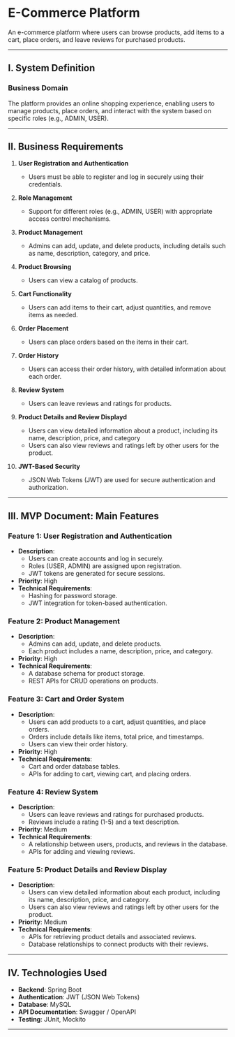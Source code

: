 # E-Commerce Platform

An e-commerce platform where users can browse products, add items to a cart, place orders, and leave reviews for purchased products.

---

## **I. System Definition**

### **Business Domain**
The platform provides an online shopping experience, enabling users to manage products, place orders, and interact with the system based on specific roles (e.g., ADMIN, USER).

---

## **II. Business Requirements**

1. **User Registration and Authentication**
   - Users must be able to register and log in securely using their credentials.

2. **Role Management**
   - Support for different roles (e.g., ADMIN, USER) with appropriate access control mechanisms.

3. **Product Management**
   - Admins can add, update, and delete products, including details such as name, description, category, and price.

4. **Product Browsing**
   - Users can view a catalog of products.

5. **Cart Functionality**
   - Users can add items to their cart, adjust quantities, and remove items as needed.

6. **Order Placement**
   - Users can place orders based on the items in their cart.

7. **Order History**
   - Users can access their order history, with detailed information about each order.

8. **Review System**
   - Users can leave reviews and ratings for products.

9. **Product Details and Review Displayd**
   - Users can view detailed information about a product, including its name, description, price, and category
   - Users can also view reviews and ratings left by other users for the product.

10. **JWT-Based Security**
    - JSON Web Tokens (JWT) are used for secure authentication and authorization.

---

## **III. MVP Document: Main Features**

### **Feature 1: User Registration and Authentication**
- **Description**:
  - Users can create accounts and log in securely.
  - Roles (USER, ADMIN) are assigned upon registration.
  - JWT tokens are generated for secure sessions.
- **Priority**: High
- **Technical Requirements**:
  - Hashing for password storage.
  - JWT integration for token-based authentication.

### **Feature 2: Product Management**
- **Description**:
  - Admins can add, update, and delete products.
  - Each product includes a name, description, price, and category.
- **Priority**: High
- **Technical Requirements**:
  - A database schema for product storage.
  - REST APIs for CRUD operations on products.

### **Feature 3: Cart and Order System**
- **Description**:
  - Users can add products to a cart, adjust quantities, and place orders.
  - Orders include details like items, total price, and timestamps.
  - Users can view their order history.
- **Priority**: High
- **Technical Requirements**:
  - Cart and order database tables.
  - APIs for adding to cart, viewing cart, and placing orders.

### **Feature 4: Review System**
- **Description**:
  - Users can leave reviews and ratings for purchased products.
  - Reviews include a rating (1-5) and a text description.
- **Priority**: Medium
- **Technical Requirements**:
  - A relationship between users, products, and reviews in the database.
  - APIs for adding and viewing reviews.

### **Feature 5: Product Details and Review Display**
- **Description**:
  - Users can view detailed information about each product, including its name, description, price, and category.
  - Users can also view reviews and ratings left by other users for the product.
- **Priority**: Medium
- **Technical Requirements**:
  - APIs for retrieving product details and associated reviews.
  - Database relationships to connect products with their reviews.

---

## **IV. Technologies Used**
- **Backend**: Spring Boot
- **Authentication**: JWT (JSON Web Tokens)
- **Database**: MySQL 
- **API Documentation**: Swagger / OpenAPI
- **Testing**: JUnit, Mockito

---

